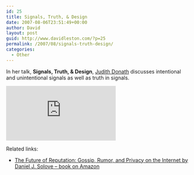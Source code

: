 ```yaml
---
id: 25
title: Signals, Truth, & Design
date: 2007-08-06T23:51:49+00:00
author: David
layout: post
guid: http://www.davidleston.com/?p=25
permalink: /2007/08/signals-truth-design/
categories:
  - Other
---
```

In her talk, **Signals, Truth, & Design**, [Judith Donath](https://en.wikipedia.org/wiki/Judith_Donath "biography on Wikipedia") discusses intentional and unintentional signals as well as truth in signals.

<iframe src="https://www.youtube.com/embed/WOCoFa8qxjY" frameborder="0" allowfullscreen></iframe>

Related links:

  * [The Future of Reputation: Gossip, Rumor, and Privacy on the Internet by Daniel J. Solove &#8211; book on Amazon](http://www.amazon.com/gp/product/0300124988?ie=UTF8&tag=davidleston-20&linkCode=as2&camp=1789&creative=9325&creativeASIN=0300124988)
